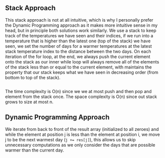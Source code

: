 ## Stack Approach
This stack approach is not at all intuitive, which is why I personally prefer the Dynamic Programming approach as it makes more intuitive sense in my head, but in principle both solutions work similarly. We use a stack to keep track of the temperatures we have seen and their indices, if we run into a temperature that is higher than the latest one (top of the stack) we have seen, we set the number of days for a warmer temperatures at the latest stack temperature index to the distance between the two days. On each iteration of the for loop, at the end, we always push the current element onto the stack as our inner while loop will always remove all of the elements of the stack less than or equal to the current element, with maintains the property that our stack keeps what we have seen in decreasing order (from bottom to top of the stack).
``` python

```
The time complexity is O(n) since we we at most push and then pop and element from the stack once. The space complexity is O(n) since out stack grows to size at most n.

## Dynamic Programming Approach
We iterate from back to front of the result array (initialized to all zeroes) and while the element at position j is less than the element at position i, we move j to be the next warmest day (`j += res[j]`), this allows us to skip unnecessary computations as we only consider the days that are possible warmer than the current day. 
